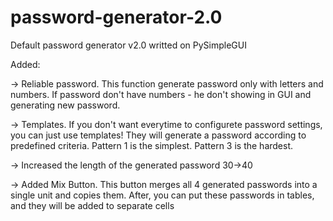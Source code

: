 # password-generator-2.0
Default password generator v2.0 writted on PySimpleGUI

Added:

→ Reliable password. This function generate password only with letters and numbers. If password don't have numbers - he don't showing in GUI and generating new password.

→ Templates. If you don't want everytime to configurete password settings, you can just use templates! They will generate a password according to predefined criteria. Pattern 1 is the simplest. Pattern 3 is the hardest.

→ Increased the length of the generated password 30→40

→ Added Mix Button. This button merges all 4 generated passwords into a single unit and copies them. After, you can put these passwords in tables, and they will be added to separate cells
